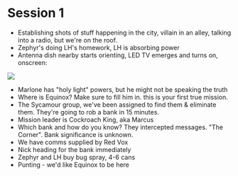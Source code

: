 <!-- TITLE: Session 1 -->
<!-- SUBTITLE: Team vs. Player schedules. -->

# Session 1
- Establishing shots of stuff happening in the city, villain in an alley, talking into a radio, but we're on the roof.
- Zephyr's doing LH's homework, LH is absorbing power
- Antenna dish nearby starts orienting, LED TV emerges and turns on, onscreen:

![](https://cdn.discordapp.com/attachments/572184988272033792/574389292135219212/marlone.jpg)

- Marlone has "holy light" powers, but he might not be speaking the truth
- Where is Equinox? Make sure to fill him in. this is your first true mission.
- The Sycamour group, we've been assigned to find them & eliminate them. They're going to rob a bank in 15 minutes.
- Mission leader is Cockroach King, aka Marcus
- Which bank and how do you know? They intercepted messages. "The Corner". Bank significance is unknown.
- We have comms supplied by Red Vox
- Nick heading for the bank immediately
- Zephyr and LH buy bug spray, 4-6 cans
- Punting - we'd like Equinox to be here